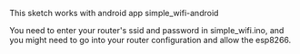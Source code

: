 This sketch works with android app simple_wifi-android

You need to enter your router's ssid and password in simple_wifi.ino, and you might need to go into your router configuration and allow the esp8266.
